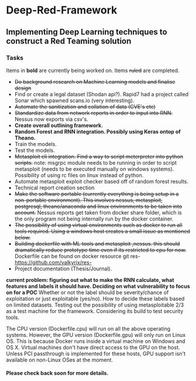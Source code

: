 # Deep-Red-Framework

## Implementing Deep Learning techniques to construct a Red Teaming solution

### Tasks

Items in __bold__ are currently being worked on.
Items ~~ruled~~ are completed.

* ~~Do background research on Machine Learning models and finalise design~~
* Find or create a legal dataset (Shodan api?). Rapid7 had a project called Sonar which spawned scans.io (very interesting).
* ~~Automate the sanitization and collation of data (CVE's etc)~~
* ~~Standardize data from network reports in order to input into RNN.~~ Nessus now exports via csv's.
* __Create overall outlining framework.__
* __Random Forest and RNN integration. Possibly using Keras ontop of Theano.__
* Train the models.
* Test the models.
* ~~Metasploit cli integration. Find a way to script meterpreter into python scripts.~~ note: msgrpc module needs to be running in order to script metasploit (needs to be executed manually on windows systems). Possibility of using rc files on linux instead of python.
* Automate metasploit exploit checker based off of random forest results.
* Technical report creation section
* ~~Make the software portable (currently everything is being setup in a non-portable environment). This involves nessus, metasploit, postgresql, theano/anaconda and linux environments to be taken into account.~~ Nessus reports get taken from docker share folder, which is the only program not being internally run by the docker container.
* ~~The possibility of using virtual environments such as docker to run all tools required. Using a windows host creates a small issue as mentioned below.~~
* ~~Building dockerfile with ML tools and metasploit ,nessus. this should dramatically reduce prototype time even if its restricted to cpu for now.~~ Dockerfile can be found on docker resource git res- https://github.com/valkyrix/res-   
* Project documentation (Thesis/Journal).

__current problem: figuring out what to make the RNN calculate, what features and labels it should have. Deciding on what vulnerability to focus on for a POC__
Whether or not the label should be severity/chance of exploitation or just exploitable (yes/no). How to decide these labels based on limited datasets.
Testing out the possibility of using metasploitable 2/3 as a test machine for the framework. Considering its build to test security tools.

The CPU version (Dockerfile.cpu) will run on all the above operating systems. However, the GPU version (Dockerfile.gpu) will only run on Linux OS. This is because Docker runs inside a virtual machine on Windows and OS X. Virtual machines don't have direct access to the GPU on the host. Unless PCI passthrough is implemented for these hosts, GPU support isn't available on non-Linux OSes at the moment.

#### Please check back soon for more details.

